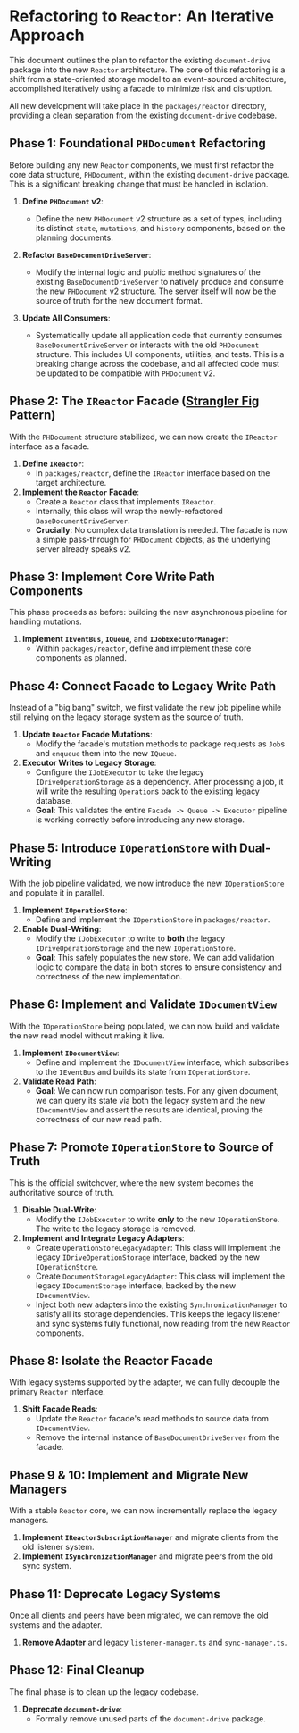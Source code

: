 # Refactoring to `Reactor`: An Iterative Approach

This document outlines the plan to refactor the existing `document-drive` package into the new `Reactor` architecture. The core of this refactoring is a shift from a state-oriented storage model to an event-sourced architecture, accomplished iteratively using a facade to minimize risk and disruption.

All new development will take place in the `packages/reactor` directory, providing a clean separation from the existing `document-drive` codebase.

## Phase 1: Foundational `PHDocument` Refactoring

Before building any new `Reactor` components, we must first refactor the core data structure, `PHDocument`, within the existing `document-drive` package. This is a significant breaking change that must be handled in isolation.

1.  **Define `PHDocument` v2**:
    *   Define the new `PHDocument` v2 structure as a set of types, including its distinct `state`, `mutations`, and `history` components, based on the planning documents.

2.  **Refactor `BaseDocumentDriveServer`**:
    *   Modify the internal logic and public method signatures of the existing `BaseDocumentDriveServer` to natively produce and consume the new `PHDocument` v2 structure. The server itself will now be the source of truth for the new document format.

3.  **Update All Consumers**:
    *   Systematically update all application code that currently consumes `BaseDocumentDriveServer` or interacts with the old `PHDocument` structure. This includes UI components, utilities, and tests. This is a breaking change across the codebase, and all affected code must be updated to be compatible with `PHDocument` v2.

## Phase 2: The `IReactor` Facade ([Strangler Fig](https://learn.microsoft.com/en-us/azure/architecture/patterns/strangler-fig) Pattern)

With the `PHDocument` structure stabilized, we can now create the `IReactor` interface as a facade.

1.  **Define `IReactor`**:
    *   In `packages/reactor`, define the `IReactor` interface based on the target architecture.
2.  **Implement the `Reactor` Facade**:
    *   Create a `Reactor` class that implements `IReactor`.
    *   Internally, this class will wrap the newly-refactored `BaseDocumentDriveServer`.
    *   **Crucially**: No complex data translation is needed. The facade is now a simple pass-through for `PHDocument` objects, as the underlying server already speaks v2.

## Phase 3: Implement Core Write Path Components

This phase proceeds as before: building the new asynchronous pipeline for handling mutations.

1.  **Implement `IEventBus`**, **`IQueue`**, and **`IJobExecutorManager`**:
    *   Within `packages/reactor`, define and implement these core components as planned.

## Phase 4: Connect Facade to Legacy Write Path

Instead of a "big bang" switch, we first validate the new job pipeline while still relying on the legacy storage system as the source of truth.

1.  **Update `Reactor` Facade Mutations**:
    *   Modify the facade's mutation methods to package requests as `Job`s and `enqueue` them into the new `IQueue`.
2.  **Executor Writes to Legacy Storage**:
    *   Configure the `IJobExecutor` to take the legacy `IDriveOperationStorage` as a dependency. After processing a job, it will write the resulting `Operation`s back to the existing legacy database.
    *   **Goal**: This validates the entire `Facade -> Queue -> Executor` pipeline is working correctly before introducing any new storage.

## Phase 5: Introduce `IOperationStore` with Dual-Writing

With the job pipeline validated, we now introduce the new `IOperationStore` and populate it in parallel.

1.  **Implement `IOperationStore`**:
    *   Define and implement the `IOperationStore` in `packages/reactor`.
2.  **Enable Dual-Writing**:
    *   Modify the `IJobExecutor` to write to **both** the legacy `IDriveOperationStorage` and the new `IOperationStore`.
    *   **Goal**: This safely populates the new store. We can add validation logic to compare the data in both stores to ensure consistency and correctness of the new implementation.

## Phase 6: Implement and Validate `IDocumentView`

With the `IOperationStore` being populated, we can now build and validate the new read model without making it live.

1.  **Implement `IDocumentView`**:
    *   Define and implement the `IDocumentView` interface, which subscribes to the `IEventBus` and builds its state from `IOperationStore`.
2.  **Validate Read Path**:
    *   **Goal**: We can now run comparison tests. For any given document, we can query its state via both the legacy system and the new `IDocumentView` and assert the results are identical, proving the correctness of our new read path.

## Phase 7: Promote `IOperationStore` to Source of Truth

This is the official switchover, where the new system becomes the authoritative source of truth.

1.  **Disable Dual-Write**:
    *   Modify the `IJobExecutor` to write **only** to the new `IOperationStore`. The write to the legacy storage is removed.
2.  **Implement and Integrate Legacy Adapters**:
    *   Create `OperationStoreLegacyAdapter`: This class will implement the legacy `IDriveOperationStorage` interface, backed by the new `IOperationStore`.
    *   Create `DocumentStorageLegacyAdapter`: This class will implement the legacy `IDocumentStorage` interface, backed by the new `IDocumentView`.
    *   Inject both new adapters into the existing `SynchronizationManager` to satisfy all its storage dependencies. This keeps the legacy listener and sync systems fully functional, now reading from the new `Reactor` components.

## Phase 8: Isolate the Reactor Facade

With legacy systems supported by the adapter, we can fully decouple the primary `Reactor` interface.

1.  **Shift Facade Reads**:
    *   Update the `Reactor` facade's read methods to source data from `IDocumentView`.
    *   Remove the internal instance of `BaseDocumentDriveServer` from the facade.

## Phase 9 & 10: Implement and Migrate New Managers

With a stable `Reactor` core, we can now incrementally replace the legacy managers.

1.  **Implement `IReactorSubscriptionManager`** and migrate clients from the old listener system.
2.  **Implement `ISynchronizationManager`** and migrate peers from the old sync system.

## Phase 11: Deprecate Legacy Systems

Once all clients and peers have been migrated, we can remove the old systems and the adapter.

1.  **Remove Adapter** and legacy `listener-manager.ts` and `sync-manager.ts`.

## Phase 12: Final Cleanup

The final phase is to clean up the legacy codebase.

1.  **Deprecate `document-drive`**:
    *   Formally remove unused parts of the `document-drive` package. 